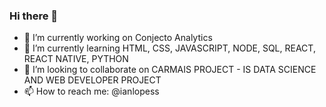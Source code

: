 ### Hi there 👋

- 🔭 I’m currently working on Conjecto Analytics
- 🌱 I’m currently learning HTML, CSS, JAVASCRIPT, NODE, SQL, REACT, REACT NATIVE, PYTHON
- 👯 I’m looking to collaborate on CARMAIS PROJECT -  IS DATA SCIENCE AND WEB DEVELOPER PROJECT
- 📫 How to reach me: @ianlopess

